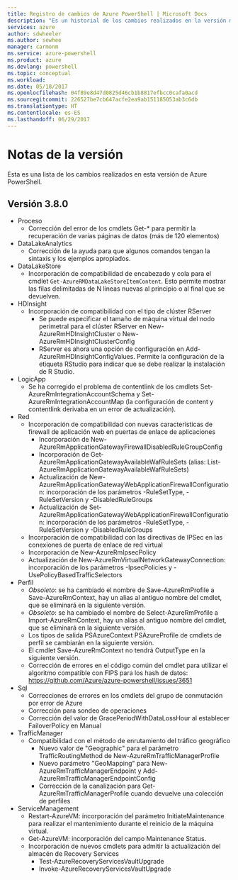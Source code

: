 ```yaml
---
title: Registro de cambios de Azure PowerShell | Microsoft Docs
description: "Es un historial de los cambios realizados en la versión más reciente de Azure PowerShell."
services: azure
author: sdwheeler
ms.author: sewhee
manager: carmonm
ms.service: azure-powershell
ms.product: azure
ms.devlang: powershell
ms.topic: conceptual
ms.workload: 
ms.date: 05/18/2017
ms.openlocfilehash: 04f89e8d47d0825d46cb1b8817efbcc0cafa0acd
ms.sourcegitcommit: 226527be7cb647acfe2ea9ab151185053ab3c6db
ms.translationtype: HT
ms.contentlocale: es-ES
ms.lasthandoff: 06/29/2017
---
```

# <a name="release-notes"></a>Notas de la versión

Esta es una lista de los cambios realizados en esta versión de Azure PowerShell.

## <a name="version-380"></a>Versión 3.8.0
* Proceso
  - Corrección del error de los cmdlets Get-* para permitir la recuperación de varias páginas de datos (más de 120 elementos)
* DataLakeAnalytics
  - Corrección de la ayuda para que algunos comandos tengan la sintaxis y los ejemplos apropiados.
* DataLakeStore
  - Incorporación de compatibilidad de encabezado y cola para el cmdlet `Get-AzureRMDataLakeStoreItemContent`. Esto permite mostrar las filas delimitadas de N líneas nuevas al principio o al final que se devuelven.
* HDInsight
  - Incorporación de compatibilidad con el tipo de clúster RServer
    + Se puede especificar el tamaño de máquina virtual del nodo perimetral para el clúster RServer en New-AzureRmHDInsightCluster o New-AzureRmHDInsightClusterConfig
    + RServer es ahora una opción de configuración en Add-AzureRmHDInsightConfigValues. Permite la configuración de la etiqueta RStudio para indicar que se debe realizar la instalación de R Studio.
* LogicApp
  - Se ha corregido el problema de contentlink de los cmdlets Set-AzureRmIntegrationAccountSchema y Set-AzureRmIntegrationAccountMap (la configuración de content y contentlink derivaba en un error de actualización).
* Red
  - Incorporación de compatibilidad con nuevas características de firewall de aplicación web en puertas de enlace de aplicaciones
    + Incorporación de New-AzureRmApplicationGatewayFirewallDisabledRuleGroupConfig
    + Incorporación de Get-AzureRmApplicationGatewayAvailableWafRuleSets (alias: List-AzureRmApplicationGatewayAvailableWafRuleSets)
    + Actualización de New-AzureRmApplicationGatewayWebApplicationFirewallConfiguration: incorporación de los parámetros -RuleSetType, -RuleSetVersion y -DisabledRuleGroups
    + Actualización de Set-AzureRmApplicationGatewayWebApplicationFirewallConfiguration: incorporación de los parámetros -RuleSetType, -RuleSetVersion y -DisabledRuleGroups
  - Incorporación de compatibilidad con las directivas de IPSec en las conexiones de puerta de enlace de red virtual
  - Incorporación de New-AzureRmIpsecPolicy
  - Actualización de New-AzureRmVirtualNetworkGatewayConnection: incorporación de los parámetros -IpsecPolicies y -UsePolicyBasedTrafficSelectors
* Perfil
  - *Obsoleto*: se ha cambiado el nombre de Save-AzureRmProfile a Save-AzureRmContext, hay un alias al antiguo nombre del cmdlet, que se eliminará en la siguiente versión.
  - *Obsoleto*: se ha cambiado el nombre de Select-AzureRmProfile a Import-AzureRmContext, hay un alias al antiguo nombre del cmdlet, que se eliminará en la siguiente versión.
  - Los tipos de salida PSAzureContext PSAzureProfile de cmdlets de perfil se cambiarán en la siguiente versión.
  - El cmdlet Save-AzureRmContext no tendrá OutputType en la siguiente versión.
  - Corrección de errores en el código común del cmdlet para utilizar el algoritmo compatible con FIPS para los hash de datos: https://github.com/Azure/azure-powershell/issues/3651
* Sql
  - Correcciones de errores en los cmdlets del grupo de conmutación por error de Azure
  - Corrección para sondeo de operaciones
  - Corrección del valor de GracePeriodWithDataLossHour al establecer FailoverPolicy en Manual
* TrafficManager
  - Compatibilidad con el método de enrutamiento del tráfico geográfico
    + Nuevo valor de "Geographic" para el parámetro TrafficRoutingMethod de New-AzureRmTrafficManagerProfile
    + Nuevo parámetro "GeoMapping" para New-AzureRmTrafficManagerEndpoint y Add-AzureRmTrafficManagerEndpointConfig
    + Corrección de la canalización para Get-AzureRmTrafficManagerProfile cuando devuelve una colección de perfiles
* ServiceManagement
  - Restart-AzureVM: incorporación del parámetro InitiateMaintenance para realizar el mantenimiento durante el reinicio de la máquina virtual.
  - Get-AzureVM: incorporación del campo Maintenance Status.
  - Incorporación de nuevos cmdlets para admitir la actualización del almacén de Recovery Services
    + Test-AzureRecoveryServicesVaultUpgrade
    + Invoke-AzureRecoveryServicesVaultUpgrade
